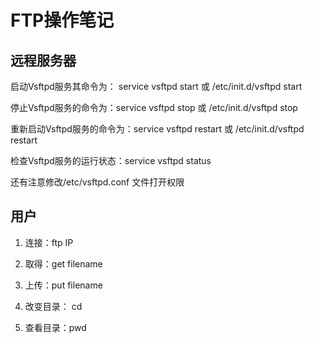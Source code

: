 # FTP操作笔记

## 远程服务器

启动Vsftpd服务其命令为： service vsftpd start 或 /etc/init.d/vsftpd start

停止Vsftpd服务的命令为：service vsftpd stop 或 /etc/init.d/vsftpd stop

重新启动Vsftpd服务的命令为：service vsftpd restart 或 /etc/init.d/vsftpd restart

检查Vsftpd服务的运行状态：service vsftpd status

还有注意修改/etc/vsftpd.conf 文件打开权限

## 用户

1. 连接：ftp IP

1. 取得：get filename

1. 上传：put filename

1. 改变目录： cd

1. 查看目录：pwd
